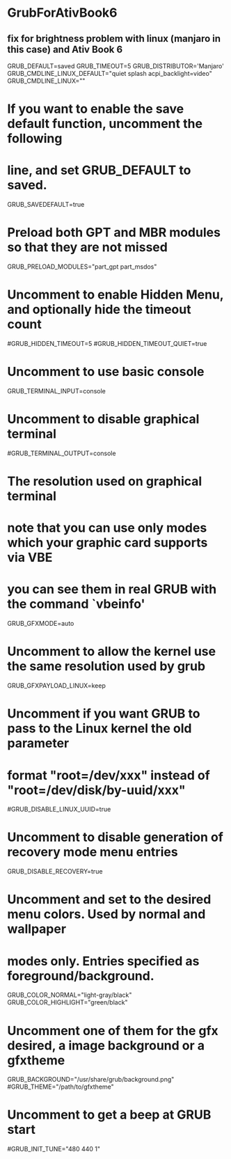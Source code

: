 # GrubForAtivBook6
fix for brightness problem with linux (manjaro in this case) and Ativ Book 6
------------------------------------------------------------

GRUB_DEFAULT=saved
GRUB_TIMEOUT=5
GRUB_DISTRIBUTOR='Manjaro'
GRUB_CMDLINE_LINUX_DEFAULT="quiet splash acpi_backlight=video"
GRUB_CMDLINE_LINUX=""

# If you want to enable the save default function, uncomment the following
# line, and set GRUB_DEFAULT to saved.
GRUB_SAVEDEFAULT=true

# Preload both GPT and MBR modules so that they are not missed
GRUB_PRELOAD_MODULES="part_gpt part_msdos"

# Uncomment to enable Hidden Menu, and optionally hide the timeout count
#GRUB_HIDDEN_TIMEOUT=5
#GRUB_HIDDEN_TIMEOUT_QUIET=true

# Uncomment to use basic console
GRUB_TERMINAL_INPUT=console

# Uncomment to disable graphical terminal
#GRUB_TERMINAL_OUTPUT=console

# The resolution used on graphical terminal
# note that you can use only modes which your graphic card supports via VBE
# you can see them in real GRUB with the command `vbeinfo'
GRUB_GFXMODE=auto

# Uncomment to allow the kernel use the same resolution used by grub
GRUB_GFXPAYLOAD_LINUX=keep

# Uncomment if you want GRUB to pass to the Linux kernel the old parameter
# format "root=/dev/xxx" instead of "root=/dev/disk/by-uuid/xxx"
#GRUB_DISABLE_LINUX_UUID=true

# Uncomment to disable generation of recovery mode menu entries
GRUB_DISABLE_RECOVERY=true

# Uncomment and set to the desired menu colors.  Used by normal and wallpaper
# modes only.  Entries specified as foreground/background.
GRUB_COLOR_NORMAL="light-gray/black"
GRUB_COLOR_HIGHLIGHT="green/black"

# Uncomment one of them for the gfx desired, a image background or a gfxtheme
GRUB_BACKGROUND="/usr/share/grub/background.png"
#GRUB_THEME="/path/to/gfxtheme"

# Uncomment to get a beep at GRUB start
#GRUB_INIT_TUNE="480 440 1"
